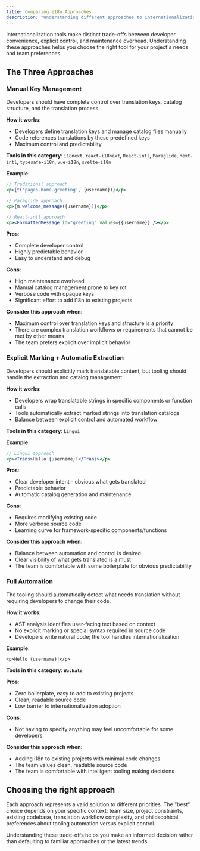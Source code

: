 ```yaml
---
title: Comparing i18n Approaches
description: "Understanding different approaches to internationalization: full automation, explicit marking, and manual key management. Learn the trade-offs between developer control and convenience in i18n tooling."
---
```


Internationalization tools make distinct trade-offs between developer
convenience, explicit control, and maintenance overhead. Understanding these
approaches helps you choose the right tool for your project's needs and team
preferences.

## The Three Approaches

### Manual Key Management

Developers should have complete control over translation keys, catalog
structure, and the translation process.

**How it works**:
- Developers define translation keys and manage catalog files manually
- Code references translations by these predefined keys
- Maximum control and predictability

**Tools in this category**: `i18next`, `react-i18next`, `React-intl`, `Paraglide`, `next-intl`, `typesafe-i18n`, `vue-i18n`, `svelte-i18n`

**Example**:
```jsx
// Traditional approach
<p>{t('pages.home.greeting', {username})}</p>

// Paraglide approach
<p>{m.welcome_message({username})}</p>

// React-intl approach
<p><FormattedMessage id="greeting" values={{username}} /></p>
```

**Pros**:
- Complete developer control
- Highly predictable behavior  
- Easy to understand and debug

**Cons**:
- High maintenance overhead
- Manual catalog management prone to key rot
- Verbose code with opaque keys
- Significant effort to add i18n to existing projects

**Consider this approach when**:
- Maximum control over translation keys and structure is a priority
- There are complex translation workflows or requirements that cannot be met by other means
- The team prefers explicit over implicit behavior

### Explicit Marking + Automatic Extraction

Developers should explicitly mark translatable content, but tooling should
handle the extraction and catalog management.

**How it works**:
- Developers wrap translatable strings in specific components or function calls
- Tools automatically extract marked strings into translation catalogs
- Balance between explicit control and automated workflow

**Tools in this category**: `Lingui`

**Example**:
```jsx
// Lingui approach
<p><Trans>Hello {username}!</Trans></p>
```

**Pros**:
- Clear developer intent - obvious what gets translated
- Predictable behavior
- Automatic catalog generation and maintenance

**Cons**:
- Requires modifying existing code
- More verbose source code
- Learning curve for framework-specific components/functions

**Consider this approach when**:
- Balance between automation and control is desired
- Clear visibility of what gets translated is a must
- The team is comfortable with some boilerplate for obvious predictability

### Full Automation

The tooling should automatically detect what needs translation without
requiring developers to change their code.

**How it works**: 
- AST analysis identifies user-facing text based on context
- No explicit marking or special syntax required in source code
- Developers write natural code; the tool handles internationalization

**Example**:

```svelte
<p>Hello {username}!</p>
```

**Tools in this category**: **`Wuchale`**

**Pros**:
- Zero boilerplate, easy to add to existing projects
- Clean, readable source code
- Low barrier to internationalization adoption

**Cons**:
- Not having to specify anything may feel uncomfortable for some developers

**Consider this approach when**:
- Adding i18n to existing projects with minimal code changes
- The team values clean, readable source code
- The team is comfortable with intelligent tooling making decisions

## Choosing the right approach

Each approach represents a valid solution to different priorities. The "best"
choice depends on your specific context: team size, project constraints,
existing codebase, translation workflow complexity, and philosophical
preferences about tooling automation versus explicit control.

Understanding these trade-offs helps you make an informed decision rather than
defaulting to familiar approaches or the latest trends.
